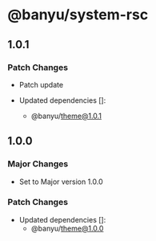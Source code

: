 # @banyu/system-rsc

## 1.0.1

### Patch Changes

- Patch update

- Updated dependencies []:
  - @banyu/theme@1.0.1

## 1.0.0

### Major Changes

- Set to Major version 1.0.0

### Patch Changes

- Updated dependencies []:
  - @banyu/theme@1.0.0
